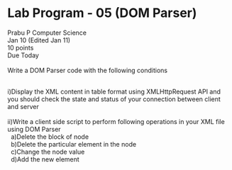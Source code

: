 <h1>Lab Program - 05 (DOM Parser)</h1>
Prabu P Computer Science
</br>Jan 10 (Edited Jan 11)
</br>10 points
</br>Due Today</br>
</br>Write a DOM Parser code with the following conditions


</br> i)Display the XML content in table format using XMLHttpRequest API and you should check the state and status of your connection between client and server
</br> 
</br> ii)Write a client side script to perform following operations in your XML file using DOM Parser
</br> &nbsp;   a)Delete the block of node
</br> &nbsp;   b)Delete the particular element in the node
</br> &nbsp;   c)Change the node value
</br> &nbsp;   d)Add the new element
